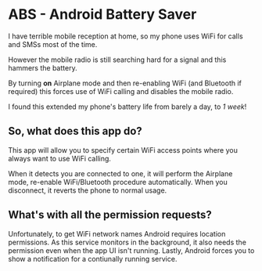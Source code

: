 # ABS - Android Battery Saver

I have terrible mobile reception at home, so my phone uses WiFi for calls and SMSs most of the time.

However the mobile radio is still searching hard for a signal and this hammers the battery.

By turning **on** Airplane mode and then re-enabling WiFi (and Bluetooth if required) this forces use of WiFi calling and disables the mobile radio. 

I found this extended my phone's battery life from barely a day, to _1 week_!

## So, what does this app do?

This app will allow you to specify certain WiFi access points where you always want to use WiFi calling.

When it detects you are connected to one, it will perform the Airplane mode, re-enable WiFi/Bluetooth procedure automatically. When you disconnect, it reverts the phone to normal usage.

## What's with all the permission requests?

Unfortunately, to get WiFi network names Android requires location permissions. As this service monitors in the background, it also needs the permission even when the app UI isn't running. Lastly, Android forces you to show a notification for a contiunally running service.
